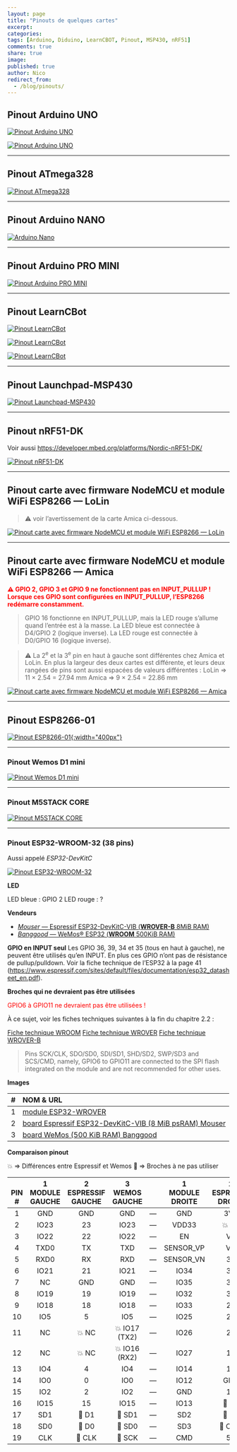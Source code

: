 ```yaml
---
layout: page
title: "Pinouts de quelques cartes"
excerpt:
categories:
tags: [Arduino, Diduino, LearnCBOT, Pinout, MSP430, nRF51]
comments: true
share: true
image:
published: true
author: Nico
redirect_from:
  - /blog/pinouts/
---
```


## Pinout Arduino UNO

[![Pinout Arduino UNO][1]][1]

[1]: /files/2015-05-28-pinouts/images/arduino_uno_pinout.png

[![Pinout Arduino UNO][2]][2]

[2]: /files/2015-05-28-pinouts/images/uno.png

---

## Pinout ATmega328

[![Pinout ATmega328][3]][3]

[3]: /files/2015-05-28-pinouts/images/atmega328.png

---

## Pinout Arduino NANO

[![Arduino Nano][4]][4]

[4]: /files/2015-05-28-pinouts/images/arduino_nano_pinout.png

---

## Pinout Arduino PRO MINI

[![Pinout Arduino PRO MINI][5]][5]

[5]: /files/2015-05-28-pinouts/images/arduino-pro-mini.png

---


## Pinout LearnCBot

[![Pinout LearnCBot][6]][6]

[6]: /files/2015-05-28-pinouts/images/LearnCbot2.jpg

[![Pinout LearnCBot][7]][7]

[7]: /files/2015-05-28-pinouts/images/LearnCbotMathias.jpg

[![Pinout LearnCBot][8]][8]

[8]: /files/2015-05-28-pinouts/images/xbotMathias.jpg

---

## Pinout Launchpad-MSP430

[![Pinout Launchpad-MSP430][9]][9]

[9]: /files/2015-05-28-pinouts/images/LaunchPadMSP430G2553-V1.5.jpg

---

## Pinout nRF51-DK

Voir aussi <a target="_blank" href="https://developer.mbed.org/platforms/Nordic-nRF51-DK/">https://developer.mbed.org/platforms/Nordic-nRF51-DK/</a>

[![Pinout nRF51-DK][10]][10]

[10]: /files/2015-05-28-pinouts/images/xnRF51-DK_Pinout_4.png

---

## Pinout carte avec firmware NodeMCU et module WiFi ESP8266 — LoLin

> ⚠ voir l’avertissement de la carte Amica ci-dessous.

[![Pinout carte avec firmware NodeMCU et module WiFi ESP8266 — LoLin][11]][11]

[11]: /files/2015-05-28-pinouts/images/NodeMCU_esp8266_lolin_pinout.jpg

---

## Pinout carte avec firmware NodeMCU et module WiFi ESP8266 — Amica

<span style="color:red; font-weight:bold;">⚠ GPIO 2, GPIO 3 et GPIO 9 ne fonctionnent pas en INPUT_PULLUP ! Lorsque ces GPIO sont configurées en INPUT_PULLUP, l’ESP8266 redémarre constamment.</span>

> GPIO 16 fonctionne en INPUT_PULLUP, mais la LED rouge s’allume quand l’entrée est à la masse.
> La LED bleue est connectée à D4/GPIO 2 (logique inverse).
> La LED rouge est connectée à D0/GPIO 16 (logique inverse).

> ⚠ La 2<sup>e</sup> et la 3<sup>e</sup> pin en haut à gauche sont différentes chez Amica et LoLin.
> En plus la largeur des deux cartes est différente, et leurs deux rangées de pins sont aussi espacées de valeurs différentes :
> LoLin ⇒ 11 × 2.54 = 27.94 mm
> Amica ⇒ 9 × 2.54 = 22.86 mm

[![Pinout carte avec firmware NodeMCU et module WiFi ESP8266 — Amica][12]][12]

[12]: /files/2015-05-28-pinouts/images/NodeMCU_esp8266_amica_pinout.png

---

## Pinout ESP8266-01

[![Pinout ESP8266-01][13]{:width="400px"}][13]

[13]: /files/2015-05-28-pinouts/images/esp8266-01_pinout.jpg

---

### Pinout Wemos D1 mini

[![Pinout Wemos D1 mini][14]][14]

[14]: /files/2015-05-28-pinouts/images/wemos-pinout.jpg

---

### Pinout M5STACK CORE

[![Pinout M5STACK CORE][15]][15]

[15]: /files/2015-05-28-pinouts/images/m5stack-info.jpg

---

### Pinout ESP32-WROOM-32 (38 pins)

Aussi appelé *ESP32-DevKitC*

[![Pinout ESP32-WROOM-32][16]][16]

[16]: /files/2015-05-28-pinouts/images/esp32-wroom-32-pinout.png

**LED**

LED bleue : GPIO 2
LED rouge : ?

**Vendeurs**

- [*Mouser* — Espressif ESP32-DevKitC-VIB (**WROVER-B** 8MiB RAM)](https://www.mouser.ch/ProductDetail/Espressif-Systems/ESP32-DevKitC-VIB?qs=sGAEpiMZZMve4%2fbfQkoj%252bOPQQxxv5be9DpEa9draprU=)
- [*Banggood* — WeMos® ESP32 (**WROOM** 500KiB RAM)](http://bgd.onl/21)

**GPIO en INPUT seul**
Les GPIO 36, 39, 34 et 35 (tous en haut à gauche), ne peuvent être utilisés qu’en INPUT. En plus ces GPIO n’ont pas de résistance de pullup/pulldown. Voir la fiche technique de l’ESP32 à la page 41 (<https://www.espressif.com/sites/default/files/documentation/esp32_datasheet_en.pdf>).

**Broches qui ne devraient pas être utilisées**

<span style="color:red">GPIO6 à GPIO11 ne devraient pas être utilisées !</span>

À ce sujet, voir les fiches techniques suivantes à la fin du chapitre 2.2 :

[Fiche technique WROOM](https://www.espressif.com/sites/default/files/documentation/esp32-wroom-32_datasheet_en.pdf)
[Fiche technique WROVER](https://www.espressif.com/sites/default/files/documentation/esp32-wrover_datasheet_en.pdf)
[Fiche technique WROVER-B](https://www.espressif.com/sites/default/files/documentation/esp32-wrover-b_datasheet_en.pdf)

> Pins SCK/CLK, SDO/SD0, SDI/SD1, SHD/SD2, SWP/SD3 and SCS/CMD, namely, GPIO6 to GPIO11 are connected to the SPI flash integrated on the module and are not recommended for other uses.

**Images**

| #    | NOM & URL                                                                                                                                      |
| :--: | :--                                                                                                                                            |
| 1    | [module ESP32-WROVER](https://dl.espressif.com/dl/schematics/pictures/esp32-wrover.jpg)                                                        |
| 2    | [board Espressif ESP32-DevKitC-VIB (8 MiB psRAM) Mouser](https://www.mouser.ch/images/espressifsystems/hd/ESP32-DevKitC-VIB_1.jpg)             |
| 3    | [board WeMos (500 KiB RAM) Banggood](https://img.staticbg.com/images/oaupload/banggood/images/81/16/e815d266-5f40-4873-aa1c-bc570ce146c9.jpeg) |

**Comparaison pinout**

💥 ⇒ Différences entre Espressif et Wemos
🚫 ⇒ Broches à ne pas utiliser

| &nbsp;<br/>PIN<br/># | 1<br/>MODULE<br/>GAUCHE | 2<br/>ESPRESSIF<br/>GAUCHE | 3<br/>WEMOS<br/>GAUCHE |      | 1<br/>MODULE<br/>DROITE | 2<br/>ESPRESSIF<br/>DROITE | 3<br/>WEMOS<br/>DROITE |
| :--:                 | :--:                    | :--:                       | :--:                   | :--: | :--:                    | :--:                       | :--:                   |
| 1                    | GND                     | GND                        | GND                    | —    | GND                     | 3V3                        | 3V3                    |
| 2                    | IO23                    | 23                         | IO23                   | —    | VDD33                   | 💥 EN                       | 💥 RST                  |
| 3                    | IO22                    | 22                         | IO22                   | —    | EN                      | VP                         | SVP                    |
| 4                    | TXD0                    | TX                         | TXD                    | —    | SENSOR_VP               | VN                         | SVN                    |
| 5                    | RXD0                    | RX                         | RXD                    | —    | SENSOR_VN               | 34                         | IO34                   |
| 6                    | IO21                    | 21                         | IO21                   | —    | IO34                    | 35                         | IO35                   |
| 7                    | NC                      | GND                        | GND                    | —    | IO35                    | 32                         | IO32                   |
| 8                    | IO19                    | 19                         | IO19                   | —    | IO32                    | 33                         | IO33                   |
| 9                    | IO18                    | 18                         | IO18                   | —    | IO33                    | 25                         | IO25                   |
| 10                   | IO5                     | 5                          | IO5                    | —    | IO25                    | 26                         | IO26                   |
| 11                   | NC                      | 💥 NC                       | 💥  IO17 (TX2)          | —    | IO26                    | 27                         | IO27                   |
| 12                   | NC                      | 💥 NC                       | 💥  IO16 (RX2)          | —    | IO27                    | 14                         | IO14                   |
| 13                   | IO4                     | 4                          | IO4                    | —    | IO14                    | 12                         | IO12                   |
| 14                   | IO0                     | 0                          | IO0                    | —    | IO12                    | GND                        | GND                    |
| 15                   | IO2                     | 2                          | IO2                    | —    | GND                     | 13                         | IO13                   |
| 16                   | IO15                    | 15                         | IO15                   | —    | IO13                    | 🚫 D2                       | 🚫 SD2                  |
| 17                   | SD1                     | 🚫 D1                       | 🚫 SD1                  | —    | SD2                     | 🚫 D3                       | 🚫 SD3                  |
| 18                   | SD0                     | 🚫 D0                       | 🚫 SD0                  | —    | SD3                     | 🚫 CMD                      | 🚫 CMD                  |
| 19                   | CLK                     | 🚫 CLK                      | 🚫 SCK                  | —    | CMD                     | 5V                         | 5V                     |

